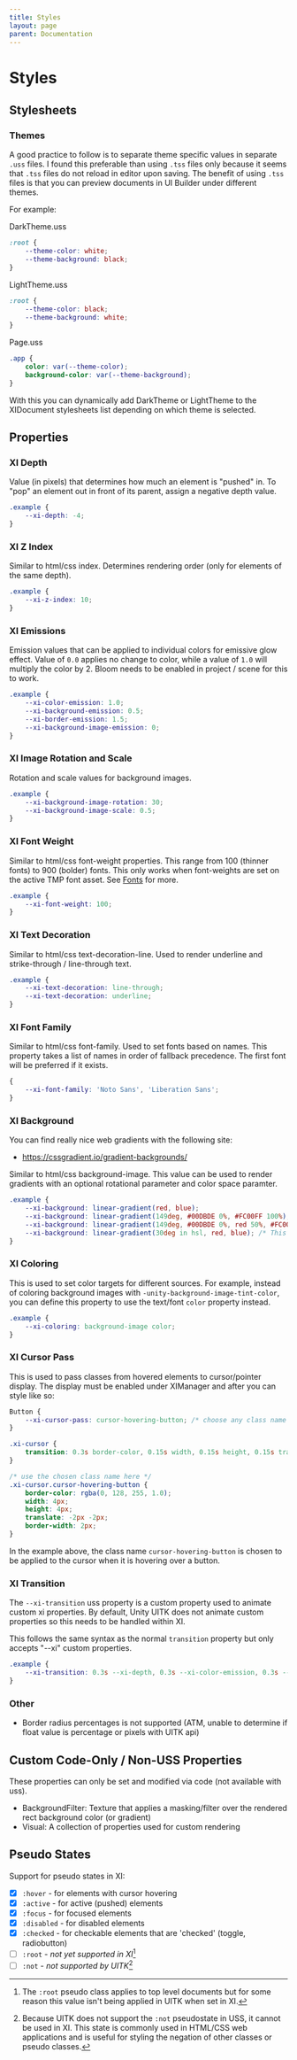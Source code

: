 ```yaml
---
title: Styles
layout: page
parent: Documentation
---
```


# Styles

## Stylesheets

### Themes
A good practice to follow is to separate theme specific values in separate `.uss` files. I found this preferable than using `.tss` files only because it seems that `.tss` files do not reload in editor upon saving. The benefit of using `.tss` files is
that you can preview documents in UI Builder under different themes.

For example:

DarkTheme.uss
```css
:root {
    --theme-color: white;
    --theme-background: black;
}
```

LightTheme.uss
```css
:root {
    --theme-color: black;
    --theme-background: white;
}
```

Page.uss
```css
.app {
    color: var(--theme-color);
    background-color: var(--theme-background);
}
```

With this you can dynamically add DarkTheme or LightTheme to the XIDocument stylesheets list depending on which theme is selected.

## Properties

### XI Depth
Value (in pixels) that determines how much an element is "pushed" in. To "pop" an element out in front of its parent, assign a negative depth value.
```css
.example {
    --xi-depth: -4;
}
```

### XI Z Index
Similar to html/css index. Determines rendering order (only for elements of the same depth).
```css
.example {
    --xi-z-index: 10;
}
```

### XI Emissions
Emission values that can be applied to individual colors for emissive glow effect. Value of `0.0` applies no change to color, while a value of `1.0` will multiply the color by 2. Bloom needs to be enabled in project / scene for this to work.
```css
.example {
    --xi-color-emission: 1.0;
    --xi-background-emission: 0.5;
    --xi-border-emission: 1.5;
    --xi-background-image-emission: 0;
}
```

### XI Image Rotation and Scale
Rotation and scale values for background images. 
```css
.example {
    --xi-background-image-rotation: 30;
    --xi-background-image-scale: 0.5;
}
```

### XI Font Weight
Similar to html/css font-weight properties. This range from 100 (thinner fonts) to 900 (bolder) fonts.  This only works when font-weights are set on the active TMP font asset. See [Fonts](docs/Documentation/Fonts) for more.
```css
.example {
    --xi-font-weight: 100;
}
```

### XI Text Decoration
Similar to html/css text-decoration-line. Used to render underline and strike-through / line-through text.
```css
.example {
    --xi-text-decoration: line-through;
    --xi-text-decoration: underline;
}
```

### XI Font Family
Similar to html/css font-family. Used to set fonts based on names. This property takes a list of names in order of fallback precedence. The first font will be preferred if it exists.
```css
{
    --xi-font-family: 'Noto Sans', 'Liberation Sans';
}
```

### XI Background
You can find really nice web gradients with the following site:
- https://cssgradient.io/gradient-backgrounds/

Similar to html/css background-image. This value can be used to render gradients with an optional rotational parameter and color space paramter.

```css
.example {
    --xi-background: linear-gradient(red, blue);
    --xi-background: linear-gradient(149deg, #00DBDE 0%, #FC00FF 100%);
    --xi-background: linear-gradient(149deg, #00DBDE 0%, red 50%, #FC00FF 100%);
    --xi-background: linear-gradient(30deg in hsl, red, blue); /* This interpolates in HSL space*/
}
```

### XI Coloring
This is used to set color targets for different sources. For example, instead of coloring background images with `-unity-background-image-tint-color`, you can define this property to use the text/font `color` property instead.
```css
.example {
    --xi-coloring: background-image color;
}
```

### XI Cursor Pass
This is used to pass classes from hovered elements to cursor/pointer display. The display must be enabled under XIManager and after you can style like so:
```css
Button {
    --xi-cursor-pass: cursor-hovering-button; /* choose any class name */
}

.xi-cursor {
    transition: 0.3s border-color, 0.15s width, 0.15s height, 0.15s translate, 0.15s border-width;
}

/* use the chosen class name here */
.xi-cursor.cursor-hovering-button {
    border-color: rgba(0, 128, 255, 1.0);
    width: 4px;
    height: 4px;
    translate: -2px -2px;
    border-width: 2px;
}
```
In the example above, the class name `cursor-hovering-button` is chosen to be applied to the cursor when it is hovering over a button. 

### XI Transition
The `--xi-transition` uss property is a custom property used to animate custom xi properties. By default, Unity UITK does not animate custom properties so this needs to be handled within XI.

This follows the same syntax as the normal `transition` property but only accepts "--xi" custom properties.
```css
.example {
    --xi-transition: 0.3s --xi-depth, 0.3s --xi-color-emission, 0.3s --xi-border-emission;
}
```

### Other
- Border radius percentages is not supported (ATM, unable to determine if float value is percentage or pixels with UITK api)


## Custom Code-Only / Non-USS Properties
These properties can only be set and modified via code (not available with uss).

- BackgroundFilter: Texture that applies a masking/filter over the rendered rect background color (or gradient)
- Visual: A collection of properties used for custom rendering

## Pseudo States

Support for pseudo states in XI:
- [x] `:hover` - for elements with cursor hovering
- [x] `:active` - for active (pushed) elements
- [x] `:focus` - for focused elements
- [x] `:disabled` - for disabled elements
- [x] `:checked` - for checkable elements that are 'checked' (toggle, radiobutton)
- [ ] `:root` - *not yet supported in XI*[^1]
- [ ] `:not` - *not supported by UITK*[^2]

[^1]: The `:root` pseudo class applies to top level documents but for some reason this value isn't being applied in UITK when set in XI.
[^2]: Because UITK does not support the `:not` pseudostate in USS, it cannot be used in XI. This state is commonly used in HTML/CSS web applications and is useful for styling the negation of other classes or pseudo classes.
